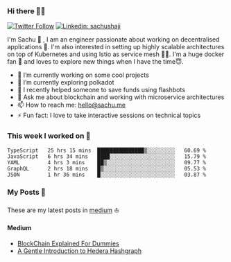 ### Hi there 👋✨

[![Twitter Follow](https://img.shields.io/twitter/follow/sachu_abraham?label=Follow)](https://twitter.com/sachu_abraham)
[![Linkedin: sachushaji](https://img.shields.io/badge/-Sachu%20Shaji-blue?style=flat-square&logo=Linkedin&logoColor=white&link=https://www.linkedin.com/in/sachushaji/)](https://www.linkedin.com/in/sachushaji/)


I'm Sachu 🙋 , I am an engineer passionate about working on decentralised applications 💪. I'm also interested in setting up highly scalable architectures on top of Kubernetes and using Istio as service mesh 🎉🎉. I'm a huge docker fan 🐳 and loves to explore new things when I have the time😇.

- 🔭 I’m currently working on some cool projects
- 🌱 I’m currently exploring polkadot
- 💪 I recently helped someone to save funds using flashbots
- 💬 Ask me about blockchain and working with microservice architectures
- 📫 How to reach me: hello@sachu.me
- ⚡ Fun fact: I love to take interactive sessions on technical topics

### This week I worked on 👷
<!--START_SECTION:waka-->
```text
TypeScript   25 hrs 15 mins  ███████████████▒░░░░░░░░░   60.69 % 
JavaScript   6 hrs 34 mins   ████░░░░░░░░░░░░░░░░░░░░░   15.79 % 
YAML         4 hrs 3 mins    ██▒░░░░░░░░░░░░░░░░░░░░░░   09.77 % 
GraphQL      2 hrs 18 mins   █▒░░░░░░░░░░░░░░░░░░░░░░░   05.53 % 
JSON         1 hr 36 mins    █░░░░░░░░░░░░░░░░░░░░░░░░   03.87 % 
```
<!--END_SECTION:waka-->

### My Posts 🚩

These are my latest posts in [medium](https://medium.com) ⛵

#### Medium

<!-- MEDIUM:START -->
- [BlockChain Explained For Dummies](https://medium.com/@sachushajiabraham/blockchain-explained-for-dummies-f0979f065f00?source=rss-780edabaf7e0------2)
- [A Gentle Introduction to Hedera Hashgraph](https://medium.com/@sachushajiabraham/a-gentle-introduction-to-hedera-hashgraph-c89cd665ddbb?source=rss-780edabaf7e0------2)
<!-- MEDIUM:END -->
